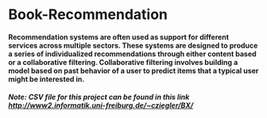 # Book-Recommendation
#### Recommendation systems are often used as support for different services across multiple sectors. These systems are designed to produce a series of individualized recommendations through either content based or a collaborative filtering. Collaborative filtering involves building a model based on past behavior of a user to predict items that a typical user might be interested in.
##### Note: CSV file for this project can be found in this link http://www2.informatik.uni-freiburg.de/~cziegler/BX/
